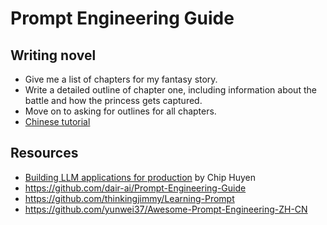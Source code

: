 # Prompt Engineering Guide

## Writing novel
- Give me a list of chapters for my fantasy story.
- Write a detailed outline of chapter one, including information about the battle and how the princess gets captured. 
- Move on to asking for outlines for all chapters. 
- [Chinese tutorial](https://zhuanlan.zhihu.com/p/619307788?utm_medium=social&utm_oi=610125025567707136&utm_psn=1627310323211440128&utm_source=wechat_session)

## Resources

- [Building LLM applications for production](https://huyenchip.com/2023/04/11/llm-engineering.html) by Chip Huyen
- https://github.com/dair-ai/Prompt-Engineering-Guide
- https://github.com/thinkingjimmy/Learning-Prompt
- https://github.com/yunwei37/Awesome-Prompt-Engineering-ZH-CN